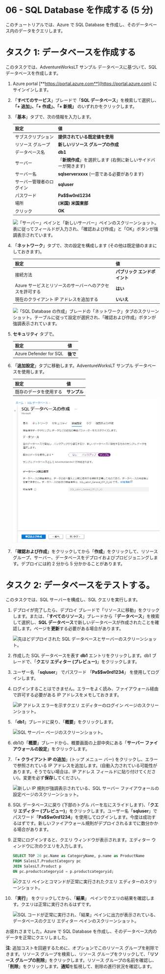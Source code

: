 ﻿---
wts:
    title: '06 - SQL Database を作成する (5 分)'
    module: 'モジュール 02 - Azure のコア サービス (ワークロード)'
---

# 06 - SQL Database を作成する (5 分)

このチュートリアルでは、Azure で SQL Database を作成し、そのデータベース内のデータをクエリします。

# タスク 1: データベースを作成する 

このタスクでは、AdventureWorksLT サンプル データベースに基づいて、SQL データベースを作成します。 

1. Azure portal [**https://portal.azure.com**](https://portal.azure.com) にサインインします。

2. 「**すべてのサービス**」ブレードで「**SQL データベース**」を検索して選択し、**「+ 追加」、「+ 作成」、「+ 新規」** のいずれかをクリックします。 

3. 「**基本**」タブで、次の情報を入力します。  

    | 設定 | 値 | 
    | --- | --- |
    | サブスクリプション | **提供されている既定値を使用** |
    | リソース グループ | **新しいリソース グループの作成** |
    | データベース名| **db1** | 
    | サーバー | 「**新規作成**」を選択します (右側に新しいサイドバーが開きます)|
    | サーバー名 | **sqlserverxxxx** (一意である必要があります) | 
    | サーバー管理者のログイン | **sqluser** |
    | パスワード | **Pa$$w0rd1234** |
    | 場所 | **(米国) 米国東部** |
    | クリック  | **OK** |

   ![「サーバー」ペインと「新しいサーバー」ペインのスクリーンショット。表に従ってフィールドが入力され、「確認および作成」と「OK」ボタンが強調表示されています。](../images/0501.png)

4. 「**ネットワーク**」タブで、次の設定を構成します (その他は既定値のままにしておきます)。 

    | 設定 | 値 | 
    | --- | --- |
    | 接続方法 | **パブリック エンドポイント** |    
    | Azure サービスとリソースのサーバーへのアクセスを許可する | **はい** |
    | 現在のクライアント IP アドレスを追加する | **いいえ** |
    
   ![「SQL Database の作成」ブレードの「ネットワーク」タブのスクリーンショット。テーブルに従って設定が選択され、「確認および作成」ボタンが強調表示されています。](../images/0501b.png)

5. **セキュリティ** タブで。 

    | 設定 | 値 | 
    | --- | --- |
    | Azure Defender for SQL| **後で** |
    
6. 「**追加設定**」タブに移動します。AdventureWorksLT サンプル データベースを使用します。

    | 設定 | 値 | 
    | --- | --- |
    | 既存のデータを使用する | **サンプル** |

    ![「SQL Database の作成」ブレードの「追加設定」タブのスクリーンショット。テーブルに従って設定が選択され、「確認および作成」ボタンが強調表示されています。](../images/0501c.png)

7. 「**確認および作成**」をクリックしてから「**作成**」をクリックして、リソース グループ、サーバー、データベースをデプロイおよびプロビジョニングします。デプロイには約 2 分から 5 分かかることがあります。


# タスク 2: データベースをテストする。

このタスクでは、SQL サーバーを構成し、SQL クエリを実行します。 

1. デプロイが完了したら、デプロイ ブレードで「リソースに移動」をクリックします。または、「**すべてのリソース**」ブレードから「**データベース**」を検索して選択し、**SQL データベース**で新しいデータベースが作成されたことを確認します。ページを**更新**する必要がある場合があります。

    ![先ほどデプロイされた SQL データベースとサーバーのスクリーンショット。](../images/0502.png)

2. 作成した SQL データベースを表す **db1** エントリをクリックします。db1 ブレードで、「**クエリ エディター (プレビュー)**」をクリックします。

3. ユーザー名 「**sqluser**」 でパスワード 「**Pa$$w0rd1234**」 を使用してログインします。

4. ログインすることはできません。エラーをよく読み、ファイアウォール経由で許可する必要がある IP アドレスをメモしておきます。 

    ![IP アドレス エラーを示すクエリ エディターのログイン ページのスクリーンショット。](../images/0503.png)

5. 「**db1**」ブレードに戻り、「**概要**」をクリックします。 

    ![SQL サーバー ページのスクリーンショット。](../images/0504.png)

6. db1の「**概要**」ブレードから、概要画面の上部中央にある「**サーバー ファイアウォールの設定**」をクリックします。

7. 「**+ クライアント IP の追加**」(トップ メニュー バー) をクリックし、エラーで参照されている IP アドレスを追加します。(自動入力されている可能性があります。そうでない場合は、IP アドレス フィールドに貼り付けてください)。変更を必ず**保存**してください。 

    ![新しい IP 規則が強調表示されている、SQL サーバー ファイアウォールの設定ページのスクリーンショット。](../images/0506.png)

8. SQL データベースに戻り (下部のトグル バーを左にスライドします)、「**クエリ エディター (プレビュー)**」をクリックします。ユーザー名「**sqluser**」でパスワード「**Pa$$w0rd1234**」を使用してログインします。今度は成功するはずです。新しいファイアウォール規則がデプロイされるまでに数分かかる場合があります。 

9. 正常にログインすると、クエリ ウィンドウが表示されます。エディター ウィンドウに次のクエリを入力します。 

    ```SQL
    SELECT TOP 20 pc.Name as CategoryName, p.name as ProductName
    FROM SalesLT.ProductCategory pc
    JOIN SalesLT.Product p
    ON pc.productcategoryid = p.productcategoryid;
    ```

    ![クエリ ペインとコマンドが正常に実行されたクエリ エディターのスクリーンショット。](../images/0507.png)

10. 「**実行**」 をクリックしてから、「**結果**」 ペインでクエリの結果を確認します。クエリは正常に実行されるはずです。

    ![SQL コードが正常に実行され、「結果」ペインに出力が表示されている、データベースのクエリ エディター ペインのスクリーンショット。](../images/0508.png)

お疲れさまでした。Azure で SQL Database を作成し、そのデータベース内のデータを正常にクエリしました。

**注**: 追加コストを回避するために、オプションでこのリソース グループを削除できます。リソース グループを検索し、リソース グループをクリックして、「**リソース グループの削除**」をクリックします。リソース グループの名前を確認し、「**削除**」をクリックします。**通知**を監視して、削除の進行状況を確認します。
